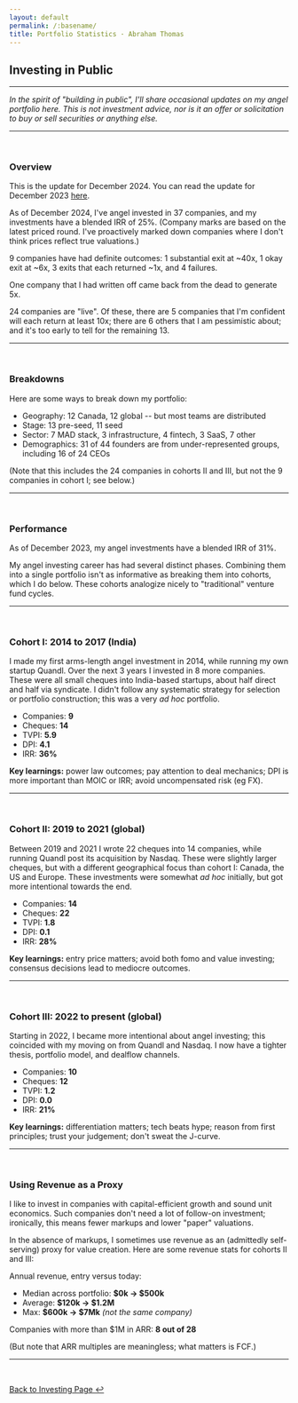 ```yaml
---
layout: default
permalink: /:basename/
title: Portfolio Statistics · Abraham Thomas
---
```


## Investing in Public

----

*In the spirit of "building in public", I'll share occasional updates on my angel portfolio here.  This is not investment advice, nor is it an offer or solicitation to buy or sell securities or anything else.*

---

<br/>

### Overview

This is the update for December 2024.  You can read the update for December 2023 [here](/portfolio-statistics-2023).

As of December 2024, I've angel invested in 37 companies, and my investments have a blended IRR of 25%. (Company marks are based on the latest priced round. I've proactively marked down companies where I don't think prices reflect true valuations.)

9 companies have had definite outcomes: 1 substantial exit at ~40x, 1 okay exit at ~6x, 3 exits that each returned ~1x, and 4 failures.

One company that I had written off came back from the dead to generate 5x.

24 companies are "live".  Of these, there are 5 companies that I'm confident will each return at least 10x; there are 6 others that I am pessimistic about; and it's too early to tell for the remaining 13.



---

<br/>


### Breakdowns

Here are some ways to break down my portfolio:

* Geography: 12 Canada, 12 global -- but most teams are distributed 
* Stage: 13 pre-seed, 11 seed 
* Sector: 7 MAD stack, 3 infrastructure, 4 fintech, 3 SaaS, 7 other
* Demographics: 31 of 44 founders are from under-represented groups, including 16 of 24 CEOs

(Note that this includes the 24 companies in cohorts II and III, but not the 9 companies in cohort I; see below.)

---

<br/>


### Performance

As of December 2023, my angel investments have a blended IRR of 31%.  

My angel investing career has had several distinct phases.  Combining them into a single portfolio isn't as informative as breaking them into cohorts, which I do below.  These cohorts analogize nicely to "traditional" venture fund cycles.

----

<br/>


### Cohort I: 2014 to 2017 (India)

I made my first arms-length angel investment in 2014, while running my own startup Quandl.  Over the next 3 years I invested in 8 more companies.  These were all small cheques into India-based startups, about half direct and half via syndicate.  I didn't follow any systematic strategy for selection or portfolio construction; this was a very *ad hoc* portfolio.  

* Companies: **9**  
* Cheques: **14**  
* TVPI: **5.9**  
* DPI: **4.1**  
* IRR: **36%**  

**Key learnings:** power law outcomes; pay attention to deal mechanics; DPI is more important than MOIC or IRR; avoid uncompensated risk (eg FX).


----

<br/>


### Cohort II: 2019 to 2021 (global)

Between 2019 and 2021 I wrote 22 cheques into 14 companies, while running Quandl post its acquisition by Nasdaq.  These were slightly larger cheques, but with a different geographical focus than cohort I: Canada, the US and Europe.  These investments were somewhat *ad hoc* initially, but got more intentional towards the end.

* Companies: **14**  
* Cheques: **22**  
* TVPI: **1.8**  
* DPI: **0.1**  
* IRR: **28%**  

**Key learnings:** entry price matters; avoid both fomo and value investing; consensus decisions lead to mediocre outcomes.  

----

<br/>

### Cohort III: 2022 to present (global)

Starting in 2022, I became more intentional about angel investing; this coincided with my moving on from Quandl and Nasdaq.  I now have a tighter thesis, portfolio model, and dealflow channels.  

* Companies: **10**  
* Cheques: **12**  
* TVPI: **1.2**  
* DPI: **0.0**  
* IRR: **21%**  

**Key learnings:** differentiation matters; tech beats hype; reason from first principles; trust your judgement; don't sweat the J-curve.

----

<br/>


### Using Revenue as a Proxy

I like to invest in companies with capital-efficient growth and sound unit economics.  Such companies don't need a lot of follow-on investment; ironically, this means fewer markups and lower "paper" valuations.

In the absence of markups, I sometimes use revenue as an (admittedly self-serving) proxy for value creation. Here are some revenue stats for cohorts II and III:

Annual revenue, entry versus today:
* Median across portfolio: **$0k &rarr; $500k**  
* Average: **$120k &rarr; $1.2M**  
* Max: **$600k &rarr; $7Mk** *(not the same company)*    

Companies with more than $1M in ARR: **8 out of 28**

(But note that ARR multiples are meaningless; what matters is FCF.)



----

<br/>



[Back to Investing Page ↩](/investing)

<br/>
<br/>